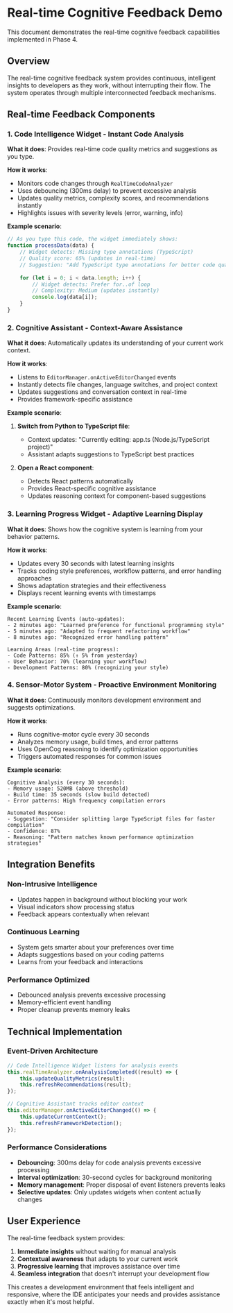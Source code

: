# Real-time Cognitive Feedback Demo

This document demonstrates the real-time cognitive feedback capabilities implemented in Phase 4.

## Overview

The real-time cognitive feedback system provides continuous, intelligent insights to developers as they work, without interrupting their flow. The system operates through multiple interconnected feedback mechanisms.

## Real-time Feedback Components

### 1. Code Intelligence Widget - Instant Code Analysis

**What it does**: Provides real-time code quality metrics and suggestions as you type.

**How it works**:
- Monitors code changes through `RealTimeCodeAnalyzer`
- Uses debouncing (300ms delay) to prevent excessive analysis
- Updates quality metrics, complexity scores, and recommendations instantly
- Highlights issues with severity levels (error, warning, info)

**Example scenario**:
```typescript
// As you type this code, the widget immediately shows:
function processData(data) {
    // Widget detects: Missing type annotations (TypeScript)
    // Quality score: 65% (updates in real-time)
    // Suggestion: "Add TypeScript type annotations for better code quality"
    
    for (let i = 0; i < data.length; i++) {
        // Widget detects: Prefer for..of loop
        // Complexity: Medium (updates instantly)
        console.log(data[i]);
    }
}
```

### 2. Cognitive Assistant - Context-Aware Assistance

**What it does**: Automatically updates its understanding of your current work context.

**How it works**:
- Listens to `EditorManager.onActiveEditorChanged` events
- Instantly detects file changes, language switches, and project context
- Updates suggestions and conversation context in real-time
- Provides framework-specific assistance

**Example scenario**:
1. **Switch from Python to TypeScript file**:
   - Context updates: "Currently editing: app.ts (Node.js/TypeScript project)"
   - Assistant adapts suggestions to TypeScript best practices

2. **Open a React component**:
   - Detects React patterns automatically
   - Provides React-specific cognitive assistance
   - Updates reasoning context for component-based suggestions

### 3. Learning Progress Widget - Adaptive Learning Display

**What it does**: Shows how the cognitive system is learning from your behavior patterns.

**How it works**:
- Updates every 30 seconds with latest learning insights
- Tracks coding style preferences, workflow patterns, and error handling approaches
- Shows adaptation strategies and their effectiveness
- Displays recent learning events with timestamps

**Example scenario**:
```
Recent Learning Events (auto-updates):
- 2 minutes ago: "Learned preference for functional programming style"
- 5 minutes ago: "Adapted to frequent refactoring workflow" 
- 8 minutes ago: "Recognized error handling pattern"

Learning Areas (real-time progress):
- Code Patterns: 85% (↑ 5% from yesterday)
- User Behavior: 70% (learning your workflow)
- Development Patterns: 80% (recognizing your style)
```

### 4. Sensor-Motor System - Proactive Environment Monitoring

**What it does**: Continuously monitors development environment and suggests optimizations.

**How it works**:
- Runs cognitive-motor cycle every 30 seconds
- Analyzes memory usage, build times, and error patterns
- Uses OpenCog reasoning to identify optimization opportunities
- Triggers automated responses for common issues

**Example scenario**:
```
Cognitive Analysis (every 30 seconds):
- Memory usage: 520MB (above threshold)
- Build time: 35 seconds (slow build detected)
- Error patterns: High frequency compilation errors

Automated Response:
- Suggestion: "Consider splitting large TypeScript files for faster compilation"
- Confidence: 87%
- Reasoning: "Pattern matches known performance optimization strategies"
```

## Integration Benefits

### Non-Intrusive Intelligence
- Updates happen in background without blocking your work
- Visual indicators show processing status
- Feedback appears contextually when relevant

### Continuous Learning
- System gets smarter about your preferences over time
- Adapts suggestions based on your coding patterns
- Learns from your feedback and interactions

### Performance Optimized
- Debounced analysis prevents excessive processing
- Memory-efficient event handling
- Proper cleanup prevents memory leaks

## Technical Implementation

### Event-Driven Architecture
```typescript
// Code Intelligence Widget listens for analysis events
this.realTimeAnalyzer.onAnalysisCompleted((result) => {
    this.updateQualityMetrics(result);
    this.refreshRecommendations(result);
});

// Cognitive Assistant tracks editor context
this.editorManager.onActiveEditorChanged(() => {
    this.updateCurrentContext();
    this.refreshFrameworkDetection();
});
```

### Performance Considerations
- **Debouncing**: 300ms delay for code analysis prevents excessive processing
- **Interval optimization**: 30-second cycles for background monitoring
- **Memory management**: Proper disposal of event listeners prevents leaks
- **Selective updates**: Only updates widgets when content actually changes

## User Experience

The real-time feedback system provides:

1. **Immediate insights** without waiting for manual analysis
2. **Contextual awareness** that adapts to your current work
3. **Progressive learning** that improves assistance over time
4. **Seamless integration** that doesn't interrupt your development flow

This creates a development environment that feels intelligent and responsive, where the IDE anticipates your needs and provides assistance exactly when it's most helpful.